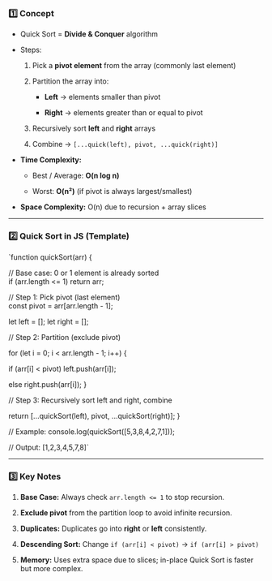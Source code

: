 
### **1️⃣ Concept**

- Quick Sort = **Divide & Conquer** algorithm
    
- Steps:
    
    1. Pick a **pivot element** from the array (commonly last element)
        
    2. Partition the array into:
        
        - **Left** → elements smaller than pivot
            
        - **Right** → elements greater than or equal to pivot
            
    3. Recursively sort **left** and **right** arrays
        
    4. Combine → `[...quick(left), pivot, ...quick(right)]`
        
- **Time Complexity:**
    
    - Best / Average: **O(n log n)**
        
    - Worst: **O(n²)** (if pivot is always largest/smallest)
        
- **Space Complexity:** O(n) due to recursion + array slices
    

---

### **2️⃣ Quick Sort in JS (Template)**

`function quickSort(arr) {  

// Base case: 0 or 1 element is already sorted   
if (arr.length <= 1) return arr;     

// Step 1: Pick pivot (last element)   
const pivot = arr[arr.length - 1];   

let left = [];     let right = [];   

// Step 2: Partition (exclude pivot)    

for (let i = 0; i < arr.length - 1; i++) { 

if (arr[i] < pivot) left.push(arr[i]);     

else right.push(arr[i]);     }      

// Step 3: Recursively sort left and right, combine

return [...quickSort(left), pivot, ...quickSort(right)]; }  

// Example: console.log(quickSort([5,3,8,4,2,7,1]));

// Output: [1,2,3,4,5,7,8]`

---

### **3️⃣ Key Notes**

1. **Base Case:** Always check `arr.length <= 1` to stop recursion.
    
2. **Exclude pivot** from the partition loop to avoid infinite recursion.
    
3. **Duplicates:** Duplicates go into **right** or **left** consistently.
    
4. **Descending Sort:** Change `if (arr[i] < pivot)` → `if (arr[i] > pivot)`
    
5. **Memory:** Uses extra space due to slices; in-place Quick Sort is faster but more complex.